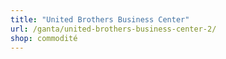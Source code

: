 ```yaml
---
title: "United Brothers Business Center"
url: /ganta/united-brothers-business-center-2/
shop: commodité
---
```

